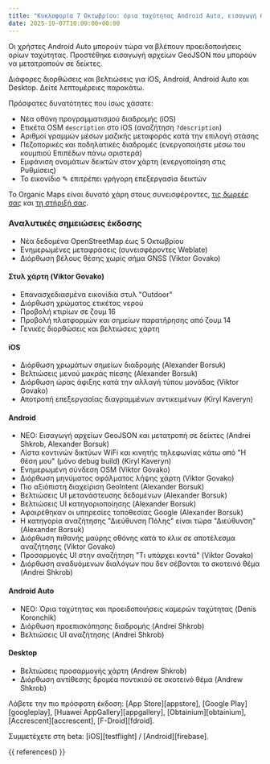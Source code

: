 ```yaml
---
title: "Κυκλοφορία 7 Οκτωβρίου: όρια ταχύτητας Android Auto, εισαγωγή GeoJSON και άλλα"
date: 2025-10-07T10:00:00+00:00
---
```


Οι χρήστες Android Auto μπορούν τώρα να βλέπουν προειδοποιήσεις ορίων ταχύτητας. Προστέθηκε εισαγωγή αρχείων GeoJSON που μπορούν να μετατραπούν σε δείκτες.

Διάφορες διορθώσεις και βελτιώσεις για iOS, Android, Android Auto και Desktop. Δείτε λεπτομέρειες παρακάτω.

Πρόσφατες δυνατότητες που ίσως χάσατε:
- Νέα οθόνη προγραμματισμού διαδρομής (iOS)
- Ετικέτα OSM `description` στο iOS (αναζήτηση `?description`)
- Αριθμοί γραμμών μέσων μαζικής μεταφοράς κατά την επιλογή στάσης
- Πεζοπορικές και ποδηλατικές διαδρομές (ενεργοποιήστε μέσω του κουμπιού Επιπέδων πάνω αριστερά)
- Εμφάνιση ονομάτων δεικτών στον χάρτη (ενεργοποίηση στις Ρυθμίσεις)
- Το εικονίδιο ✎ επιτρέπει γρήγορη επεξεργασία δεικτών

Το Organic Maps είναι δυνατό χάρη στους συνεισφέροντες, [τις δωρεές σας](@/donate/index.el.md) και [τη στήριξή σας](@/contribute/index.el.md).

### Αναλυτικές σημειώσεις έκδοσης

- Νέα δεδομένα OpenStreetMap έως 5 Οκτωβρίου
- Ενημερωμένες μεταφράσεις (συνεισφέροντες Weblate)
- Διόρθωση βέλους θέσης χωρίς σήμα GNSS (Viktor Govako)

#### Στυλ χάρτη (Viktor Govako)

- Επανασχεδιασμένα εικονίδια στυλ "Outdoor"
- Διόρθωση χρώματος ετικέτας νερού
- Προβολή κτιρίων σε ζουμ 16
- Προβολή πλατφορμών και σημείων παρατήρησης από ζουμ 14
- Γενικές διορθώσεις και βελτιώσεις χάρτη

#### iOS

- Διόρθωση χρωμάτων σημείων διαδρομής (Alexander Borsuk)
- Βελτιώσεις μενού μακράς πίεσης (Alexander Borsuk)
- Διόρθωση ώρας άφιξης κατά την αλλαγή τύπου μονάδας (Viktor Govako)
- Αποτροπή επεξεργασίας διαγραμμένων αντικειμένων (Kiryl Kaveryn)

#### Android

- ΝΕΟ: Εισαγωγή αρχείων GeoJSON και μετατροπή σε δείκτες (Andrei Shkrob, Alexander Borsuk)
- Λίστα κοντινών δικτύων WiFi και κινητής τηλεφωνίας κάτω από "Η θέση μου" (μόνο debug build) (Kiryl Kaveryn)
- Ενημερωμένη σύνδεση OSM (Viktor Govako)
- Διόρθωση μηνύματος σφάλματος λήψης χάρτη (Viktor Govako)
- Πιο αξιόπιστη διαχείριση GeoIntent (Alexander Borsuk)
- Βελτιώσεις UI μετανάστευσης δεδομένων (Alexander Borsuk)
- Βελτιώσεις UI κατηγοριοποίησης (Alexander Borsuk)
- Αφαιρέθηκαν οι υπηρεσίες τοποθεσίας Google (Alexander Borsuk)
- Η κατηγορία αναζήτησης "Διεύθυνση Πόλης" είναι τώρα "Διεύθυνση" (Alexander Borsuk)
- Διόρθωση πιθανής μαύρης οθόνης κατά το κλικ σε αποτέλεσμα αναζήτησης (Viktor Govako)
- Προσαρμογές UI στην αναζήτηση "Τι υπάρχει κοντά" (Viktor Govako)
- Διόρθωση αναδυόμενων διαλόγων που δεν σέβονται το σκοτεινό θέμα (Andrei Shkrob)

#### Android Auto

- ΝΕΟ: Όρια ταχύτητας και προειδοποιήσεις καμερών ταχύτητας (Denis Koronchik)
- Διόρθωση προεπισκόπησης διαδρομής (Andrei Shkrob)
- Βελτιώσεις UI αναζήτησης (Andrei Shkrob)

#### Desktop

- Βελτιώσεις προσαρμογής χάρτη (Andrew Shkrob)
- Διόρθωση αντίθεσης δρομέα ποντικιού σε σκοτεινό θέμα (Andrew Shkrob)

Λάβετε την πιο πρόσφατη έκδοση: [App Store][appstore], [Google Play][googleplay], [Huawei AppGallery][appgallery], [Obtainium][obtainium], [Accrescent][accrescent], [F-Droid][fdroid].

Συμμετέχετε στη beta: [iOS][testflight] / [Android][firebase].

{{ references() }}
